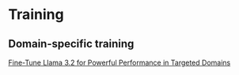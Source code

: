 # Training

## Domain-specific training

[Fine-Tune Llama 3.2 for Powerful Performance in Targeted Domains](https://towardsdatascience.com/fine-tune-llama-3-2-for-powerful-performance-in-targeted-domains-8c4fccef93dd)